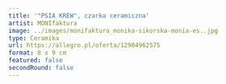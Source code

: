 ```yaml
---
title: '"PSIA KREW", czarka ceramiczna'
artist: MONIfaktura
image: ../images/monifaktura_monika-sikorska-monia-es..jpg
type: Ceramika
url: https://allegro.pl/oferta/12904962575
format: 8 x 9 cm
featured: false
secondRound: false
---
```

